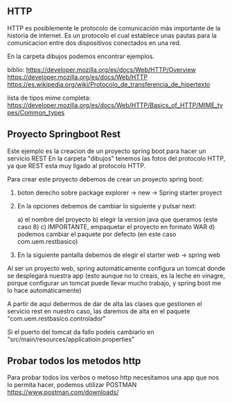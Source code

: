 HTTP
-
HTTP es posiblemente le protocolo de comunicación más importante de la historia de
internet. Es un protocolo el cual establece unas pautas para la comunicacion entre
dos dispositivos conectados en una red.

En la carpeta dibujos podemos encontrar ejemplos.

biblio:
https://developer.mozilla.org/es/docs/Web/HTTP/Overview
https://developer.mozilla.org/es/docs/Web/HTTP
https://es.wikipedia.org/wiki/Protocolo_de_transferencia_de_hipertexto

lista de tipos mime completa:
https://developer.mozilla.org/es/docs/Web/HTTP/Basics_of_HTTP/MIME_types/Common_types

Proyecto Springboot Rest
-
Este ejemplo es la creacion de un proyecto spring boot para hacer un servicio REST
En la carpeta "dibujos" tenemos las fotos del protocolo HTTP, ya que REST esta 
muy ligado al protocolo HTTP.

Para crear este proyecto debemos de crear un proyecto spring boot:

1) boton derecho sobre package explorer -> new -> Spring starter proyect

2) En la opciones debemos de cambiar lo siguiente y pulsar next:

	a) el nombre del proyecto
	b) elegir la version java que queramos (este caso 8)
	c) IMPORTANTE, empaquetar el proyecto en formato WAR
	d) podemos cambiar el paquete por defecto (en este caso com.uem.restbasico)
	
3) En la siguiente pantalla debemos de elegir el starter web -> spring web

Al ser un proyecto web, spring automáticamente configura un tomcat donde se
desplegará nuestra app (esto aunque no lo creais, es la leche en vinagre, porque
configurar un tomcat puede llevar mucho trabajo, y spring boot me lo hace
automáticamente)

A partir de aqui debermos de dar de alta las clases que gestionen el servicio rest
en nuestro caso, las daremos de alta en el paquete "com.uem.restbasico.controlador"

Si el puerto del tomcat da fallo podeis cambiarlo en 
"src/main/resources/applicatioin.properties"

Probar todos los metodos http
-
Para probar todos los verbos o metoso http necesitamos una app que nos lo permita
hacer, podemos utilizar POSTMAN
https://www.postman.com/downloads/
